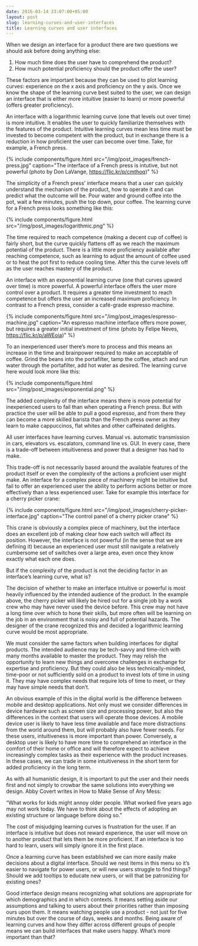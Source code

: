 ```yaml
---
date: 2016-03-14 23:07:00+05:00
layout: post
slug: learning-curves-and-user-interfaces
title: Learning curves and user interfaces
---
```


When we design an interface for a product there are two questions we should ask before doing anything else:

1. How much time does the user have to comprehend the product?
2. How much potential proficiency should the product offer the user?

These factors are important because they can be used to plot learning curves: experience on the x axis and proficiency on the y axis. Once we know the shape of the learning curve best suited to the user, we can design an interface that is either more intuitive (easier to learn) or more powerful (offers greater proficiency). 

An interface with a logarithmic learning curve (one that levels out over time) is more intuitive. It enables the user to quickly familiarize themselves with the features of the product. Intuitive learning curves mean less time must be invested to become competent with the product, but in exchange there is a reduction in how proficient the user can become over time. Take, for example, a French press.

{% include components/figure.html src="/img/post_images/french-press.jpg" caption="The interface of a French press is intutive, but not powerful (photo by Don LaVange, https://flic.kr/p/cmthoq)" %}

The simplicity of a French press' interface means that a user can quickly understand the mechanism of the product, how to operate it and can predict what the outcome will be. Pour water and ground coffee into the pot, wait a few minutes, push the top down, pour coffee. The learning curve for a French press looks something like this:

{% include components/figure.html src="/img/post_images/logarithmic.png" %}

The time required to reach competence (making a decent cup of coffee) is fairly short, but the curve quickly flattens off as we reach the maximum potential of the product. There is a little more proficiency available after reaching competence, such as learning to adjust the amount of coffee used or to heat the pot first to reduce cooling time. After this the curve levels off as the user reaches mastery of the product.

An interface with an exponential learning curve (one that curves upward over time) is more powerful. A powerful interface offers the user more control over a product. It requires a greater time investment to reach competence but offers the user an increased maximum proficiency. In contrast to a French press, consider a café-grade espresso machine.

{% include components/figure.html src="/img/post_images/espresso-machine.jpg" caption="An espresso machine interface offers more power, but requires a greater initial investment of time (photo by Felipe Neves, https://flic.kr/p/aWEoia)" %}

To an inexperienced user there’s more to process and this means an increase in the time and brainpower required to make an acceptable of coffee. Grind the beans into the portafilter, tamp the coffee, attach and run water through the portafilter, add hot water as desired. The learning curve here would look more like this:

{% include components/figure.html src="/img/post_images/exponential.png" %}

The added complexity of the interface means there is more potential for inexperienced users to fail than when operating a French press. But with practice the user will be able to pull a good espresso, and from there they can become a more skilled barista than the French press owner as they learn to make cappuccinos, flat whites and other caffeinated delights.

All user interfaces have learning curves. Manual vs. automatic transmission in cars, elevators vs. escalators, command line vs. GUI. In every case, there is a trade-off between intuitiveness and power that a designer has had to make.

This trade-off is not necessarily based around the available features of the product itself or even the complexity of the actions a proficient user might make. An interface for a complex piece of machinery might be intuitive but fail to offer an experienced user the ability to perform actions better or more effectively than a less experienced user. Take for example this interface for a cherry picker crane:

{% include components/figure.html src="/img/post_images/cherry-picker-interface.jpg" caption="The control panel of a cherry picker crane" %}

This crane is obviously a complex piece of machinery, but the interface does an excellent job of making clear how each switch will affect its position. However, the interface is not powerful (in the sense that we are defining it) because an experienced user must still navigate a relatively cumbersome set of switches over a large area, even once they know exactly what each one does.

But if the complexity of the product is not the deciding factor in an interface’s learning curve, what is?

The decision of whether to make an interface intuitive or powerful is most heavily influenced by the intended audience of the product. In the example above, the cherry picker will likely be hired out for a single job by a work crew who may have never used the device before. This crew may not have a long time over which to hone their skills, but more often will be learning on the job in an environment that is noisy and full of potential hazards. The designer of the crane recognized this and decided a logarithmic learning curve would be most appropriate.

We must consider the same factors when building interfaces for digital products. The intended audience may be tech-savvy and time-rich with many months available to master the product. They may relish the opportunity to learn new things and overcome challenges in exchange for expertise and proficiency. But they could also be less technically-minded, time-poor or not sufficiently sold on a product to invest lots of time in using it. They may have complex needs that require lots of time to meet, or they may have simple needs that don’t.

An obvious example of this in the digital world is the difference between mobile and desktop applications. Not only must we consider differences in device hardware such as screen size and processing power, but also the differences in the context that users will operate those devices. A mobile device user is likely to have less time available and face more distractions from the world around them, but will probably also have fewer needs. For these users, intuitiveness is more important than power. Conversely, a desktop user is likely to have more time to comprehend an interface in the comfort of their home or office and will therefore expect to achieve increasingly complex tasks as their experience with the product increases. In these cases, we can trade in some intuitiveness in the short term for added proficiency in the long term.

As with all humanistic design, it is important to put the user and their needs first and not simply to crowbar the same solutions into everything we design. Abby Covert writes in How to Make Sense of Any Mess:

“What works for kids might annoy older people. What worked five years ago may not work today. We have to think about the effects of adopting an existing structure or language before doing so.”

The cost of misjudging learning curves is frustration for the user. If an interface is intuitive but does not reward experience, the user will move on to another product that lets them be more proficient. If an interface is too hard to learn, users will simply ignore it in the first place.

Once a learning curve has been established we can more easily make decisions about a digital interface. Should we nest items in this menu so it’s easier to navigate for power users, or will new users struggle to find things? Should we add tooltips to educate new users, or will that be patronizing for existing ones?

Good interface design means recognizing what solutions are appropriate for which demographics and in which contexts. It means setting aside our assumptions and talking to users about their priorities rather than imposing ours upon them. It means watching people use a product - not just for five minutes but over the course of days, weeks and months. Being aware of learning curves and how they differ across different groups of people means we can build interfaces that make users happy. What’s more important than that?

